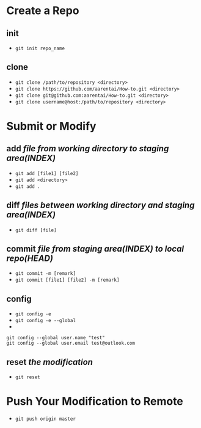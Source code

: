 # Create a Repo
## **init**
- `git init repo_name`

## **clone**
- `git clone /path/to/repository <directory>`  
- `git clone https://github.com/aarentai/How-to.git <directory>`
- `git clone git@github.com:aarentai/How-to.git <directory>`
- `git clone username@host:/path/to/repository <directory>`

# Submit or Modify
## **add** *file from working directory to staging area(INDEX)*
- `git add [file1] [file2]`
- `git add <directory>`
- `git add .`

## **diff** *files between working directory and staging area(INDEX)*
- `git diff [file]`

## **commit** *file from staging area(INDEX) to local repo(HEAD)*
-  `git commit -m [remark]`
-  `git commit [file1] [file2] -m [remark]`

## **config**
- `git config -e`
- `git config -e --global`
- 
```
git config --global user.name "test"
git config --global user.email test@outlook.com
```

## **reset** *the modification*
- `git reset`

# Push Your Modification to Remote
- `git push origin master`
